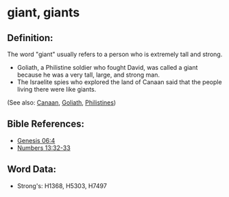 # giant, giants #

## Definition: ##

The word "giant" usually refers to a person who is extremely tall and strong.

* Goliath, a Philistine soldier who fought David, was called a giant because he was a very tall, large, and strong man.
* The Israelite spies who explored the land of Canaan said that the people living there were like giants.

(See also: [Canaan](../names/canaan.md), [Goliath](../names/goliath.md), [Philistines](../names/philistines.md))

## Bible References: ##

* [Genesis 06:4](rc://en/tn/help/gen/06/4)
* [Numbers 13:32-33](rc://en/tn/help/num/13/32)

## Word Data: ##

* Strong's: H1368, H5303, H7497
